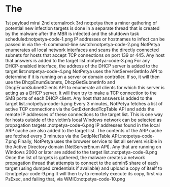 # The 
1st payload mirai 2nd eternalrock 3rd notpetya then a miner
gathering of potential new infection targets is done in a separate thread that is created by the malware after the MBR is infected and the shutdown task scheduled:notpetya-code-1.png
IP addresses or hostnames to infect can be passed in via the -h command-line switch:notpetya-code-2.png
NotPetya enumerates all local network interfaces and scans the directly connected subnets for hosts that accept TCP connections on port 139 or 445.  Any host that answers is added to the target list.:notpetya-code-3.png
For any DHCP-enabled interface, the address of the DHCP server is added to the target list:notpetya-code-4.png
NotPetya uses the NetServerGetInfo API to determine if it is running on a server or domain controller.  If so, it will then use the DhcpEnumSubnets, DhcpGetSubnetInfo and DhcpEnumSubnetClients API to enumerate all clients for which this server is acting as a DHCP server.  It will then try to make a TCP connection to the SMB ports of each DHCP client.  Any host that answers is added to the target list.:notpetya-code-5.png
Every 3 minutes, NotPetya fetches a list of active TCP connections via the GetExtendedTcpTable API and adds the remote IP addresses of these connections to the target list.  This is one way for hosts outside of the victim’s local Windows network can be selected as propagation targets.:notpetya-code-6.png
IP addresses found in the local ARP cache are also added to the target list.  The contents of the ARP cache are fetched every 3 minutes via the GetIpNetTable API.:notpetya-code-7.png
Finally, NotPetya uses the browser service to list all servers visible in the Active Directory domain (NetServerEnum API).  Any that are running on Windows 2000 or later are added to the target list.:notpetya-code-8.png
Once the list of targets is gathered, the malware creates a network propagation thread that attempts to connect to the admin$ share of each target (using dumped credentials if available) and upload a copy of itself to it:notpetya-code-9.png
It will then try to remotely execute its copy, first via PsExec, and failing that, via WMIC:notpetya-code-10.png
